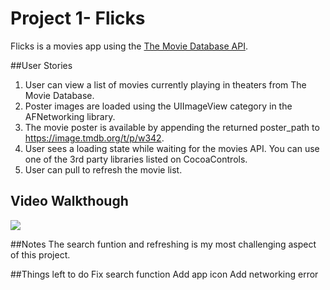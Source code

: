 # Project 1- Flicks
Flicks is a movies app using the [The Movie Database API](http://docs.themoviedb.apiary.io/#).

##User Stories
1. User can view a list of movies currently playing in theaters from The Movie Database.
2. Poster images are loaded using the UIImageView category in the AFNetworking library.
3. The movie poster is available by appending the returned poster_path to https://image.tmdb.org/t/p/w342.
4. User sees a loading state while waiting for the movies API. You can use one of the 3rd party libraries listed on CocoaControls.
5. User can pull to refresh the movie list.

## Video Walkthough 
<img src = "http://i.imgur.com/gyTwl75.gif">

##Notes
The search funtion and refreshing is my most challenging aspect of this project.

##Things left to do
Fix search function
Add app icon
Add networking error

